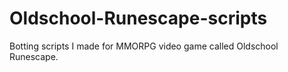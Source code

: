 # Oldschool-Runescape-scripts

Botting scripts I made for MMORPG video game called Oldschool Runescape.
